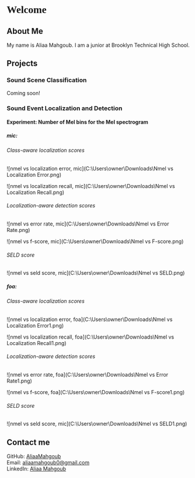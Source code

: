 <head>
     <link rel="preconnect" href="https://fonts.googleapis.com">
     <link rel="preconnect" href="https://fonts.gstatic.com" crossorigin>
     <link href="https://fonts.googleapis.com/css2?family=Bebas+Neue&display=swap" rel="stylesheet">
<style>
h1 {
     font-family: 'Bebas Neue', cursive;
}
</style>
</head>

<h1>Welcome</h1>

## About Me
My name is Aliaa Mahgoub. I am a junior at Brooklyn Technical High School.

## Projects

### Sound Scene Classification

Coming soon!

### Sound Event Localization and Detection

#### Experiment: Number of Mel bins for the Mel spectrogram

##### mic:

###### Class-aware localization scores

![nmel vs localization error, mic](C:\Users\owner\Downloads\Nmel vs Localization Error.png)

![nmel vs localization recall, mic](C:\Users\owner\Downloads\Nmel vs Localization Recall.png)

###### Localization-aware detection scores

![nmel vs error rate, mic](C:\Users\owner\Downloads\Nmel vs Error Rate.png)

![nmel vs f-score, mic](C:\Users\owner\Downloads\Nmel vs F-score.png)

###### SELD score

![nmel vs seld score, mic](C:\Users\owner\Downloads\Nmel vs SELD.png)

##### foa:

###### Class-aware localization scores

![nmel vs localization error, foa](C:\Users\owner\Downloads\Nmel vs Localization Error1.png)

![nmel vs localization recall, foa](C:\Users\owner\Downloads\Nmel vs Localization Recall1.png)

###### Localization-aware detection scores

![nmel vs error rate, foa](C:\Users\owner\Downloads\Nmel vs Error Rate1.png)

![nmel vs f-score, foa](C:\Users\owner\Downloads\Nmel vs F-score1.png)

###### SELD score

![nmel vs seld score, mic](C:\Users\owner\Downloads\Nmel vs SELD1.png)

## Contact me
GitHub: [AliaaMahgoub](https://github.com/AliaaMahgoub)   
Email: aliaamahgoub0@gmail.com   
LinkedIn: [Aliaa Mahgoub](https://www.linkedin.com/in/aliaa-mahgoub-a1569b192)

